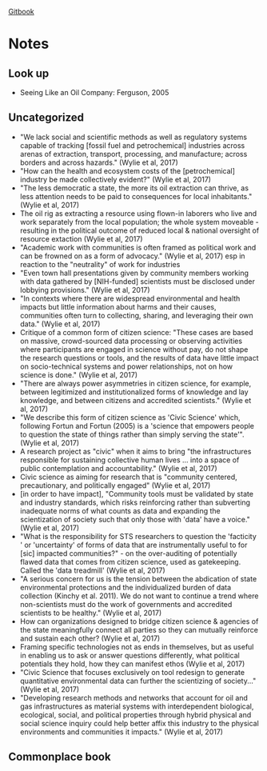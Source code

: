 [Gitbook](https://kelsey.gitbook.io/civic-science-fellowship/)

# Notes

## Look up
* Seeing Like an Oil Company: Ferguson, 2005

## Uncategorized
* "We lack social and scientific methods as well as regulatory systems capable of tracking [fossil fuel and petrochemical] industries across arenas of extraction, transport, processing, and manufacture; across borders and across hazards." (Wylie et al, 2017)
* "How can the health and ecosystem costs of the [petrochemical] industry be made collectively evident?" (Wylie et al, 2017)
* "The less democratic a state, the more its oil extraction can thrive, as less attention needs to be paid to consequences for local inhabitants." (Wylie et al, 2017)
* The oil rig as extracting a resource using flown-in laborers who live and work separately from the local population; the whole system moveable - resulting in the political outcome of reduced local & national oversight of resource extaction (Wylie et al, 2017)
* "Academic work with communities is often framed as political work and can be frowned on as a form of advocacy." (Wylie et al, 2017) esp in reaction to the "neutrality" of work for industries
* "Even town hall presentations given by community members working with data gathered by [NIH-funded] scientists must be disclosed under lobbying provisions." (Wylie et al, 2017)
* "In contexts where there are widespread environmental and health impacts but little information about harms and their causes, communities often turn to collecting, sharing, and leveraging their own data." (Wylie et al, 2017)
* Critique of a common form of citizen science: "These cases are based on massive, crowd-sourced data processing or observing activities where participants are engaged in science without pay, do not shape the research questions or tools, and the results of data have little impact on socio-technical systems and power relationships, not on how science is done." (Wylie et al, 2017)
* "There are always power asymmetries in citizen science, for example, between legitimized and institutionalized forms of knowledge and lay knowledge, and between citizens and accredited scientists." (Wylie et al, 2017)
* "We describe this form of citizen science as 'Civic Science' which, following Fortun and Fortun (2005) is a 'science that empowers people to question the state of things rather than simply serving the state'". (Wylie et al, 2017)
* A research project as "civic" when it aims to bring "the infrastructures responsible for sustaining collective human lives ... into a space of public contemplation and accountability." (Wylie et al, 2017)
* Civic science as aiming for research that is "community centered, precautionary, and politically engaged" (Wylie et al, 2017)
* [in order to have impact], "Community tools must be validated by state and industry standards, which risks reinforcing rather than subverting inadequate norms of what counts as data and expanding the scientization of society such that only those with 'data' have a voice." (Wylie et al, 2017)
* "What is the responsibility for STS researchers to question the 'facticity ' or 'uncertainty' of forms of data that are instrumentally useful to for [sic] impacted communities?" - on the over-auditing of potentially flawed data that comes from citizen science, used as gatekeeping. Called the 'data treadmill' (Wylie et al, 2017)
* "A serious concern for us is the tension between the abdication of state environmental protections and the individualized burden of data collection (Kinchy et al. 2011). We do not want to continue a trend where non-scientists must do the work of governments and accredited scientists to be healthy." (Wylie et al, 2017)
* How can organizations designed to bridge citizen science & agencies of the state meaningfully connect all parties so they can mutually reinforce and sustain each other? (Wylie et al, 2017)
* Framing specific technologies not as ends in themselves, but as useful in enabling us to ask or answer questions differently, what political potentials they hold, how they can manifest ethos (Wylie et al, 2017)
* "Civic Science that focuses exclusively on tool redesign to generate quantitative environmental data can further the scientizing of society..." (Wylie et al, 2017)
* "Developing research methods and networks that account for oil and gas infrastructures as material systems with interdependent biological, ecological, social, and political properties through hybrid physical and social science inquiry could help better affix this industry to the physical environments and communities it impacts." (Wylie et al, 2017)

## Commonplace book
